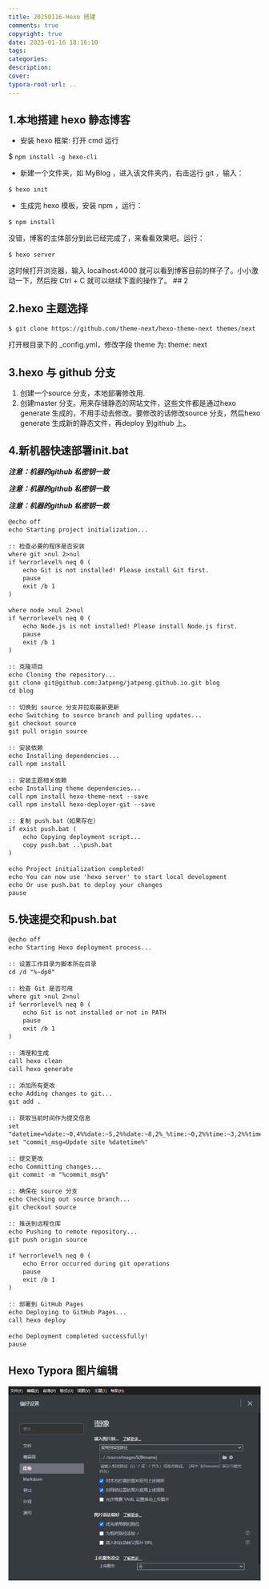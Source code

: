 ```yaml
---
title: 20250116-Hexo 搭建
comments: true
copyright: true
date: 2025-01-16 18:16:10
tags:
categories:
description:
cover:
typora-root-url: ..
---
```


## 1.本地搭建 hexo 静态博客

-   安装 hexo 框架: 打开 cmd 运行

\$ `npm install -g hexo-cli`

-   新建一个文件夹，如 MyBlog ，进入该文件夹内，右击运行 git ，输入：

`$ hexo init`

-   生成完 hexo 模板，安装 npm ，运行：

`$ npm install`

没错，博客的主体部分到此已经完成了，来看看效果吧。运行：

`$ hexo server`

这时候打开浏览器，输入 localhost:4000 就可以看到博客目前的样子了。小小激动一下，然后按 Ctrl + C 就可以继续下面的操作了。 \## 2

## 2.hexo 主题选择 

`$ git clone https://github.com/theme-next/hexo-theme-next themes/next`

打开根目录下的 \_config.yml，修改字段 theme 为: theme: next

## 3.hexo 与 github 分支

1.  创建一个source 分支，本地部署修改用.
2.  创建master 分支。用来存储静态的网站文件，这些文件都是通过hexo generate 生成的，不用手动去修改。要修改的话修改source 分支，然后hexo generate 生成新的静态文件，再deploy 到github 上。

## 4.新机器快速部署init.bat

***注意：机器的github 私密钥一致***

***注意：机器的github 私密钥一致***

***注意：机器的github 私密钥一致***

```         
@echo off
echo Starting project initialization...

:: 检查必要的程序是否安装
where git >nul 2>nul
if %errorlevel% neq 0 (
    echo Git is not installed! Please install Git first.
    pause
    exit /b 1
)

where node >nul 2>nul
if %errorlevel% neq 0 (
    echo Node.js is not installed! Please install Node.js first.
    pause
    exit /b 1
)

:: 克隆项目
echo Cloning the repository...
git clone git@github.com:Jatpeng/jatpeng.github.io.git blog
cd blog

:: 切换到 source 分支并拉取最新更新
echo Switching to source branch and pulling updates...
git checkout source
git pull origin source

:: 安装依赖
echo Installing dependencies...
call npm install

:: 安装主题相关依赖
echo Installing theme dependencies...
call npm install hexo-theme-next --save
call npm install hexo-deployer-git --save

:: 复制 push.bat（如果存在）
if exist push.bat (
    echo Copying deployment script...
    copy push.bat ..\push.bat
)

echo Project initialization completed!
echo You can now use 'hexo server' to start local development
echo Or use push.bat to deploy your changes
pause 
```

## 5.快速提交和push.bat

```         
@echo off
echo Starting Hexo deployment process...

:: 设置工作目录为脚本所在目录
cd /d "%~dp0"

:: 检查 Git 是否可用
where git >nul 2>nul
if %errorlevel% neq 0 (
    echo Git is not installed or not in PATH
    pause
    exit /b 1
)

:: 清理和生成
call hexo clean
call hexo generate

:: 添加所有更改
echo Adding changes to git...
git add .

:: 获取当前时间作为提交信息
set "datetime=%date:~0,4%%date:~5,2%%date:~8,2%_%time:~0,2%%time:~3,2%%time:~6,2%"
set "commit_msg=Update site %datetime%"

:: 提交更改
echo Committing changes...
git commit -m "%commit_msg%"

:: 确保在 source 分支
echo Checking out source branch...
git checkout source

:: 推送到远程仓库
echo Pushing to remote repository...
git push origin source

if %errorlevel% neq 0 (
    echo Error occurred during git operations
    pause
    exit /b 1
)

:: 部署到 GitHub Pages
echo Deploying to GitHub Pages...
call hexo deploy

echo Deployment completed successfully!
pause 
```

##  Hexo Typora 图片编辑

![image-20250121170816063](/images/20250116-Hexo-搭建/image-20250121170816063.png)